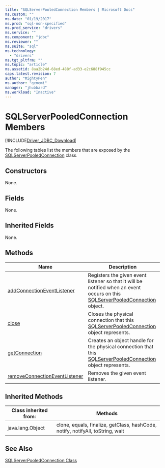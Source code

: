 ```yaml
---
title: "SQLServerPooledConnection Members | Microsoft Docs"
ms.custom: ""
ms.date: "01/19/2017"
ms.prod: "sql-non-specified"
ms.prod_service: "drivers"
ms.service: ""
ms.component: "jdbc"
ms.reviewer: ""
ms.suite: "sql"
ms.technology: 
  - "drivers"
ms.tgt_pltfrm: ""
ms.topic: "article"
ms.assetid: 8aa2b24d-68ed-488f-ad33-e2c688f945cc
caps.latest.revision: 7
author: "MightyPen"
ms.author: "genemi"
manager: "jhubbard"
ms.workload: "Inactive"
---
```

# SQLServerPooledConnection Members
[!INCLUDE[Driver_JDBC_Download](../../../includes/driver_jdbc_download.md)]

  The following tables list the members that are exposed by the [SQLServerPooledConnection](../../../connect/jdbc/reference/sqlserverpooledconnection-class.md) class.  
  
## Constructors  
 None.  
  
## Fields  
 None.  
  
## Inherited Fields  
 None.  
  
## Methods  
  
|Name|Description|  
|----------|-----------------|  
|[addConnectionEventListener](../../../connect/jdbc/reference/addconnectioneventlistener-method-sqlserverpooledconnection.md)|Registers the given event listener so that it will be notified when an event occurs on this [SQLServerPooledConnection](../../../connect/jdbc/reference/sqlserverpooledconnection-class.md) object.|  
|[close](../../../connect/jdbc/reference/close-method-sqlserverpooledconnection.md)|Closes the physical connection that this [SQLServerPooledConnection](../../../connect/jdbc/reference/sqlserverpooledconnection-class.md) object represents.|  
|[getConnection](../../../connect/jdbc/reference/getconnection-method-sqlserverpooledconnection.md)|Creates an object handle for the physical connection that this [SQLServerPooledConnection](../../../connect/jdbc/reference/sqlserverpooledconnection-class.md) object represents.|  
|[removeConnectionEventListener](../../../connect/jdbc/reference/removeconnectioneventlistener-method-sqlserverpooledconnection.md)|Removes the given event listener.|  
  
## Inherited Methods  
  
|Class inherited from:|Methods|  
|---------------------------|-------------|  
|java.lang.Object|clone, equals, finalize, getClass, hashCode, notify, notifyAll, toString, wait|  
  
## See Also  
 [SQLServerPooledConnection Class](../../../connect/jdbc/reference/sqlserverpooledconnection-class.md)  
  
  
